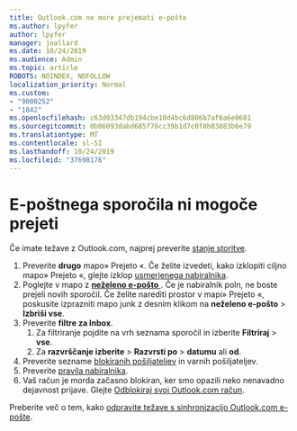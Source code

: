 ```yaml
---
title: Outlook.com ne more prejemati e-pošte
ms.author: lpyfer
author: lpyfer
manager: joallard
ms.date: 10/24/2019
ms.audience: Admin
ms.topic: article
ROBOTS: NOINDEX, NOFOLLOW
localization_priority: Normal
ms.custom:
- "9000252"
- "1842"
ms.openlocfilehash: c63d93347db194cbe10d4bc6d806b7af6a6e0681
ms.sourcegitcommit: 0b06093dabd685f76cc39b1d7c0f8b03883b6e79
ms.translationtype: MT
ms.contentlocale: sl-SI
ms.lasthandoff: 10/24/2019
ms.locfileid: "37698176"
---
```

# <a name="unable-to-receive-email"></a>E-poštnega sporočila ni mogoče prejeti

Če imate težave z Outlook.com, najprej preverite [stanje storitve](https://go.microsoft.com/fwlink/p/?linkid=837482).

1. Preverite **drugo** mapo» Prejeto «. Če želite izvedeti, kako izklopiti ciljno mapo» Prejeto «, glejte izklop [usmerjenega nabiralnika](https://support.office.com/article/f714d94d-9e63-4217-9ccb-6cb2986aa1b2). 
2. Poglejte v mapo z [ **neželeno e-pošto** ](https://outlook.live.com/mail/junkemail). Če je nabiralnik poln, ne boste prejeli novih sporočil. Če želite narediti prostor v mapi» Prejeto «, poskusite izprazniti mapo junk z desnim klikom na **neželeno e-pošto** > **Izbriši vse**.
3. Preverite **filtre za Inbox**. 
    1. Za filtriranje pojdite na vrh seznama sporočil in izberite **Filtriraj** > **vse**.
    2. Za **razvrščanje izberite** > **Razvrsti po** > **datumu** ali **od**.
4. Preverite sezname [blokiranih pošiljateljev](https://outlook.live.com/mail/options/mail/junkEmail) in varnih pošiljateljev.
5. Preverite [pravila nabiralnika](https://outlook.live.com/mail/options/mail/rules).
6. Vaš račun je morda začasno blokiran, ker smo opazili neko nenavadno dejavnost prijave. Glejte [Odblokiraj svoj Outlook.com račun](https://support.office.com/article/f4ad2701-d166-4d8b-8a6a-9af2a1f8a4c4).

Preberite več o tem, kako [odpravite težave s sinhronizacijo Outlook.com e-pošte](https://support.office.com/article/d39e3341-8d79-4bf1-b3c7-ded602233642).